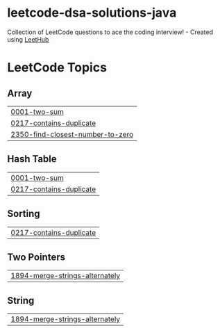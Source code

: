 # leetcode-dsa-solutions-java
Collection of LeetCode questions to ace the coding interview! - Created using [LeetHub](https://github.com/QasimWani/LeetHub)

<!---LeetCode Topics Start-->
# LeetCode Topics
## Array
|  |
| ------- |
| [0001-two-sum](https://github.com/ador-25/leetcode-solutions/tree/master/0001-two-sum) |
| [0217-contains-duplicate](https://github.com/ador-25/leetcode-solutions/tree/master/0217-contains-duplicate) |
| [2350-find-closest-number-to-zero](https://github.com/ador-25/leetcode-solutions/tree/master/2350-find-closest-number-to-zero) |
## Hash Table
|  |
| ------- |
| [0001-two-sum](https://github.com/ador-25/leetcode-solutions/tree/master/0001-two-sum) |
| [0217-contains-duplicate](https://github.com/ador-25/leetcode-solutions/tree/master/0217-contains-duplicate) |
## Sorting
|  |
| ------- |
| [0217-contains-duplicate](https://github.com/ador-25/leetcode-solutions/tree/master/0217-contains-duplicate) |
## Two Pointers
|  |
| ------- |
| [1894-merge-strings-alternately](https://github.com/ador-25/leetcode-solutions/tree/master/1894-merge-strings-alternately) |
## String
|  |
| ------- |
| [1894-merge-strings-alternately](https://github.com/ador-25/leetcode-solutions/tree/master/1894-merge-strings-alternately) |
<!---LeetCode Topics End-->